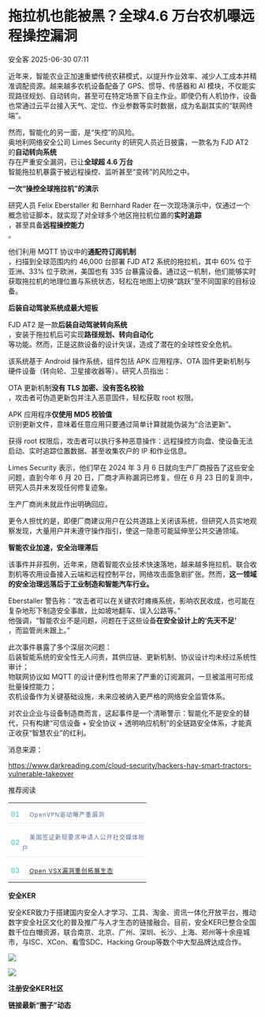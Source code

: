 #  拖拉机也能被黑？全球4.6 万台农机曝远程操控漏洞  
 安全客   2025-06-30 07:11  
  
近年来，智能农业正加速重塑传统农耕模式，以提升作业效率、减少人工成本并精准调配资源。越来越多农机设备配备了 GPS、惯导、传感器和 AI 模块，不仅能实现路径规划、自动转向，甚至可在特定场景下自主作业。即使仍有人机协作，设备也常通过云平台接入天气、定位、作业参数等实时数据，成为名副其实的“联网终端”。  
  
  
然而，智能化的另一面，是“失控”的风险。  
奥地利网络安全公司 Limes Security 的研究人员近日披露，一款名为 FJD AT2 的**自动转向系统**  
存在严重安全漏洞，已让**全球超 4.6 万台**  
智能拖拉机暴露于被远程操控、监听甚至“变砖”的风险之中。  
  
  
**一次“操控全球拖拉机”的演示**  
  
  
研究人员 Felix Eberstaller 和 Bernhard Rader 在一次现场演示中，仅通过一个概念验证脚本，就实现了对全球多个地区拖拉机位置的**实时追踪**  
，甚至具备**远程操控能力**  
。  
  
  
他们利用 MQTT 协议中的**通配符订阅机制**  
，扫描到全球范围内约 46,000 台部署 FJD AT2 系统的拖拉机，其中 60% 位于亚洲、33% 位于欧洲，美国也有 335 台暴露设备。通过这一机制，他们能够实时获取拖拉机的地理位置与系统状态，轻松在地图上切换“跳跃”至不同国家的目标设备。  
  
  
**后装自动驾驶系统成最大短板**  
  
  
FJD AT2 是一款**后装自动驾驶转向系统**  
，安装于拖拉机后可实现**路径规划、转向自动化**  
等功能。然而，正是这款设备的设计失误，造成了潜在的全球性安全危机。  
  
  
该系统基于 Android 操作系统，组件包括 APK 应用程序、OTA 固件更新机制与硬件设备（转向轮、卫星接收器等）。研究人员指出：  
  
  
OTA 更新机制**没有 TLS 加密、没有签名校验**  
，攻击者可伪造更新包并注入恶意固件，轻松获取 root 权限。  
  
  
APK 应用程序**仅使用 MD5 校验值**  
识别更新文件，意味着任意应用只要通过简单计算就能伪装为“合法更新”。  
  
  
获得 root 权限后，攻击者可以执行多种恶意操作：远程操控方向盘、使设备无法启动、实时追踪位置数据、甚至收集农户的 IP 和作业信息。  
  
  
  
Limes Security 表示，他们早在 2024 年 3 月 6 日就向生产厂商报告了这些安全问题，直到今年 6 月 20 日，厂商才声称漏洞已修复。但在 6 月 23 日的复测中，研究人员并未发现任何修复迹象。  
  
生产厂商尚未就此作出明确回应。  
  
  
更令人担忧的是，即便厂商建议用户在公共道路上关闭该系统，但研究人员实地观察发现，大量用户并未遵守操作指引，使这一隐患可能延伸至公共交通领域。  
  
  
**智能农业加速，安全治理滞后**  
  
  
该事件并非孤例，近年来，随着智能农业技术快速落地，越来越多拖拉机、联合收割机等农用设备接入云端和远程控制平台，网络攻击面急剧扩张。然而，**这一领域的安全治理远落后于工业制造和智能汽车行业。**  
  
  
Eberstaller 警告称：“攻击者可以在关键农时瘫痪系统，影响农民收成，也可能在复杂地形下制造安全事故，比如坡地翻车、误入公路等。”  
他强调，“智能农业不是问题，问题在于这些设备**在安全设计上的‘先天不足’**  
，而监管尚未跟上。”  
  
  
此次事件暴露了多个深层次问题：  
后装智能系统的安全性无人问责，其供应链、更新机制、协议设计均未经过系统性审计；  
物联网协议如 MQTT 的设计便利性也带来了严重的订阅漏洞，一旦被滥用可形成批量操控能力；  
农机设备作为关键基础设施，未来应被纳入更严格的网络安全监管体系。  
  
  
对农业企业与设备制造商而言，这起事件是一个清晰警示：智能化不是安全的替代，只有构建“可信设备 + 安全协议 + 透明响应机制”的全链路安全体系，才能真正收获“智慧农业”的红利。  
  
  
消息来源：  
  
https://www.darkreading.com/cloud-security/hackers-hay-smart-tractors-vulnerable-takeover  
  
  
推荐阅读  
  
  
  
  
  
<table><tbody><tr style="box-sizing: border-box;"><td data-colwidth="100.0000%" width="100.0000%" style="border-width: 1px;border-color: rgb(62, 62, 62);border-style: none;box-sizing: border-box;padding: 0px;"><section style="box-sizing: border-box;"><section style="display: flex;flex-flow: row;margin: 10px 0% 0px;justify-content: flex-start;box-sizing: border-box;"><section style="display: inline-block;vertical-align: middle;width: auto;min-width: 10%;max-width: 100%;height: auto;flex: 0 0 auto;align-self: center;box-shadow: rgb(0, 0, 0) 0px 0px 0px;box-sizing: border-box;"><section style="font-size: 14px;color: rgb(115, 215, 200);line-height: 1;letter-spacing: 0px;text-align: center;box-sizing: border-box;"><p style="margin: 0px;padding: 0px;box-sizing: border-box;"><strong style="box-sizing: border-box;"><span leaf="">01</span></strong></p></section></section><section style="display: inline-block;vertical-align: middle;width: auto;flex: 100 100 0%;align-self: center;height: auto;box-sizing: border-box;"><section style="font-size: 14px;letter-spacing: 1px;line-height: 1.8;color: rgb(140, 140, 140);box-sizing: border-box;"><p style="white-space: normal;margin: 0px;padding: 0px;box-sizing: border-box;"><span style="color: rgb(224, 224, 224);box-sizing: border-box;"><span leaf="">｜</span></span><span style="font-size: 12px;box-sizing: border-box;"><span leaf=""><a class="normal_text_link" target="_blank" style="-webkit-tap-highlight-color: rgba(0, 0, 0, 0);margin: 0px;padding: 0px;outline: 0px;color: rgb(87, 107, 149);text-decoration: none;-webkit-user-drag: none;cursor: default;max-width: 100%;font-family: &#34;PingFang SC&#34;, system-ui, -apple-system, BlinkMacSystemFont, &#34;Helvetica Neue&#34;, &#34;Hiragino Sans GB&#34;, &#34;Microsoft YaHei UI&#34;, &#34;Microsoft YaHei&#34;, Arial, sans-serif;font-size: 12px;font-style: normal;font-variant-ligatures: normal;font-variant-caps: normal;font-weight: 400;letter-spacing: 1px;orphans: 2;text-align: justify;text-indent: 0px;text-transform: none;widows: 2;word-spacing: 0px;-webkit-text-stroke-width: 0px;white-space: normal;background-color: rgb(255, 255, 255);box-sizing: border-box !important;overflow-wrap: break-word !important;" href="https://mp.weixin.qq.com/s?__biz=MzA5ODA0NDE2MA==&amp;mid=2649788722&amp;idx=1&amp;sn=de75400767615e978695a98613796da8&amp;scene=21#wechat_redirect" textvalue="OpenVPN驱动曝严重漏洞" data-itemshowtype="0" linktype="text" data-linktype="2">OpenVPN驱动曝严重漏洞</a></span></span></p></section></section></section><section style="margin: 5px 0%;box-sizing: border-box;"><section style="background-color: rgb(224, 224, 224);height: 1px;box-sizing: border-box;"><svg viewBox="0 0 1 1" style="float:left;line-height:0;width:0;vertical-align:top;"></svg></section></section></section></td></tr><tr style="box-sizing: border-box;"><td data-colwidth="100.0000%" width="100.0000%" style="border-width: 1px;border-color: rgb(62, 62, 62);border-style: none;box-sizing: border-box;padding: 0px;"><section style="box-sizing: border-box;"><section style="display: flex;flex-flow: row;margin: 10px 0% 0px;justify-content: flex-start;box-sizing: border-box;"><section style="display: inline-block;vertical-align: middle;width: auto;min-width: 10%;max-width: 100%;height: auto;flex: 0 0 auto;align-self: center;box-sizing: border-box;"><section style="font-size: 14px;color: rgb(115, 215, 200);line-height: 1;letter-spacing: 0px;text-align: center;box-sizing: border-box;"><p style="margin: 0px;padding: 0px;box-sizing: border-box;"><strong style="box-sizing: border-box;"><span leaf="">02</span></strong></p></section></section><section style="display: inline-block;vertical-align: middle;width: auto;flex: 100 100 0%;align-self: center;height: auto;box-sizing: border-box;"><section style="font-size: 14px;letter-spacing: 1px;line-height: 1.8;color: rgb(140, 140, 140);box-sizing: border-box;"><p style="white-space: normal;margin: 0px;padding: 0px;box-sizing: border-box;"><span style="color: rgb(224, 224, 224);box-sizing: border-box;"><span leaf="">｜</span></span><span style="font-size: 12px;box-sizing: border-box;"><span leaf=""><a class="normal_text_link" target="_blank" style="-webkit-tap-highlight-color: rgba(0, 0, 0, 0);margin: 0px;padding: 0px;outline: 0px;color: rgb(87, 107, 149);text-decoration: none;-webkit-user-drag: none;cursor: default;max-width: 100%;font-family: &#34;PingFang SC&#34;, system-ui, -apple-system, BlinkMacSystemFont, &#34;Helvetica Neue&#34;, &#34;Hiragino Sans GB&#34;, &#34;Microsoft YaHei UI&#34;, &#34;Microsoft YaHei&#34;, Arial, sans-serif;font-size: 12px;font-style: normal;font-variant-ligatures: normal;font-variant-caps: normal;font-weight: 400;letter-spacing: 1px;orphans: 2;text-align: justify;text-indent: 0px;text-transform: none;widows: 2;word-spacing: 0px;-webkit-text-stroke-width: 0px;white-space: normal;background-color: rgb(255, 255, 255);box-sizing: border-box !important;overflow-wrap: break-word !important;" href="https://mp.weixin.qq.com/s?__biz=MzA5ODA0NDE2MA==&amp;mid=2649788729&amp;idx=1&amp;sn=9235813f9e50371baa5407d0aebb6609&amp;scene=21#wechat_redirect" textvalue="美国签证新规要求申请人公开社交媒体账户" data-itemshowtype="0" linktype="text" data-linktype="2">美国签证新规要求申请人公开社交媒体账户</a></span></span></p></section></section></section><section style="margin: 5px 0%;box-sizing: border-box;"><section style="background-color: rgb(224, 224, 224);height: 1px;box-sizing: border-box;"><svg viewBox="0 0 1 1" style="float:left;line-height:0;width:0;vertical-align:top;"></svg></section></section></section></td></tr><tr style="box-sizing: border-box;"><td data-colwidth="100.0000%" width="100.0000%" style="border-width: 1px;border-color: rgb(62, 62, 62);border-style: none;box-sizing: border-box;padding: 0px;"><section style="box-sizing: border-box;"><section style="display: flex;flex-flow: row;margin: 10px 0% 0px;justify-content: flex-start;box-sizing: border-box;"><section style="display: inline-block;vertical-align: middle;width: auto;min-width: 10%;max-width: 100%;height: auto;flex: 0 0 auto;align-self: center;box-sizing: border-box;"><section style="font-size: 14px;color: rgb(115, 215, 200);line-height: 1;letter-spacing: 0px;text-align: center;box-sizing: border-box;"><p style="margin: 0px;padding: 0px;box-sizing: border-box;"><strong style="box-sizing: border-box;"><span leaf="">03</span></strong></p></section></section><section style="display: inline-block;vertical-align: middle;width: auto;flex: 100 100 0%;align-self: center;height: auto;box-sizing: border-box;"><section style="font-size: 14px;letter-spacing: 1px;line-height: 1.8;color: rgb(140, 140, 140);box-sizing: border-box;"><p style="white-space: normal;margin: 0px;padding: 0px;box-sizing: border-box;"><span style="color: rgb(224, 224, 224);box-sizing: border-box;"><span leaf="">｜</span></span><span style="font-size: 12px;box-sizing: border-box;"><span leaf=""><a class="normal_text_link" target="_blank" style="" href="https://mp.weixin.qq.com/s?__biz=MzA5ODA0NDE2MA==&amp;mid=2649788736&amp;idx=1&amp;sn=d928c3059c6a5c78864232be6184cb05&amp;scene=21#wechat_redirect" textvalue="Open VSX漏洞重创拓展生态" data-itemshowtype="0" linktype="text" data-linktype="2">Open VSX漏洞重创拓展生态</a></span></span></p></section></section></section><section style="margin: 5px 0%;box-sizing: border-box;"><section style="background-color: rgb(224, 224, 224);height: 1px;box-sizing: border-box;"><svg viewBox="0 0 1 1" style="float:left;line-height:0;width:0;vertical-align:top;"></svg></section></section></section></td></tr></tbody></table>  
  
  
**安全KER**  
  
  
安全KER致力于搭建国内安全人才学习、工具、淘金、资讯一体化开放平台，推动数字安全社区文化的普及推广与人才生态的链接融合。目前，安全KER已整合全国数千位白帽资源，联合南京、北京、广州、深圳、长沙、上海、郑州等十余座城市，与ISC、XCon、看雪SDC、Hacking Group等数个中大型品牌达成合作。  
  
![](https://mmbiz.qpic.cn/sz_mmbiz_png/Ok4fxxCpBb5bZDa2Quvwl2KYJrSYta4sbw2XZzpPSrtkTfEVuibOZ0FdXy0iaBpdO11xxfk7HtFWVXZNObrzicBnQ/640?wx_fmt=png&from=appmsg "")  
  
![](https://mmbiz.qpic.cn/sz_mmbiz_png/Ok4fxxCpBb5bZDa2Quvwl2KYJrSYta4snPaibl7La6FVtZxENhv0WEPiaVc33DTCRhPU3bv6Ox9s0qwaqUh7M7Ag/640?wx_fmt=png&from=appmsg "")  
  
**注册安全KER社区**  
  
**链接最新“圈子”动态**  
  
